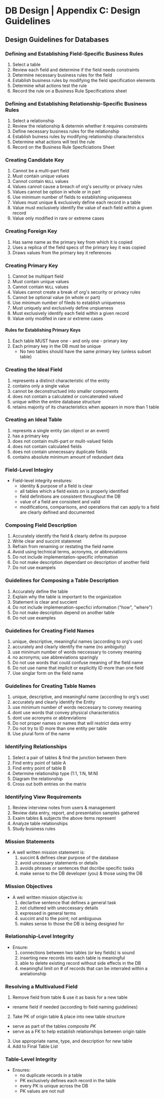 # DB Design | Appendix C: Design Guidelines

## Design Guidelines for Databases

### Defining and Establishing Field-Specific Business Rules
1. Select a table
2. Review each field and determine if the field needs constraints
3. Determine necessary business rules for the field
4. Establish business rules by modifying the field specification elements
5. Determine what actions test the rule
6. Record the rule on a Business Rule Specifications sheet

### Defining and Establishing Relationship-Specific Business Rules
1. Select a relationship
2. Review the relationship & determin whether it requires constraints
3. Define necessary business rules for the relationship
4. Establish buiness rules by modifying relationship characteristics
5. Determine what actions will test the rule
6. Record on the Business Rule Specficiations Sheet

### Creating Candidate Key
1. Cannot be a multi-part field
2. Must contain unique values
3. Cannot contain `NULL` values
4. Values cannot cause a breach of org's security or privacy rules
5. Values cannot be option in whole or in part
6. Use minimum number of fields to establishing uniqueness
7. Values must unique & exclusively define each record in a table
8. Value must exclusively identify the value of each field within a given record
9. Value only modified in rare or extreme cases

### Creating Foreign Key
1. Has same name as the primary key from which it is copied
2. Uses a replica of the field specs of the primary key it was copied
3. Draws values from the primary key it references

### Creating Primary Key
1. Cannot be multipart field
2. Must contain unique values
3. Cannot contain `NULL` values
4. Values cannot create a break of org's security or privacy rules
5. Cannot be optional value (in whole or part)
6. Use minimum number of fileds to establish uniqueness
7. Must uniquely and exclusively define unqiueness
8. Must exclusively identify each field within a given record
9. Value only modifed in rare or extreme cases

#### Rules for Establishing Primary Keys
1. Each table MUST have one - and only one - primary key
2. Each primary key in the DB must be unique
   - No two tables should have the same primary key (unless subset table)

### Creating the Ideal Field
1. represents a distinct characteristic of the entity
2. contains only a single value
3. cannot be deconstructued into smaller components
4. does not contain a calculated or concatenated valued
5. unique within the entire database structure
6. retains majority of its characteristics when appearn in more than 1 table

### Creating an Ideal Table
1. represnts a single entity (an object or an event)
2. has a primary key
3. does not contain multi-part or mulit-valued fields
4. does not contain calculated fields
5. does not contain unnecessary duplicate fields
6. contains absolute minimum amount of redundant data

### Field-Level Integiry
- Field-level integrity enstures:
  - identity & purpose of a field is clear
  - all tables which a field exists on is properly identified
  - field definitions are consistent throughout the DB
  - value of a field are consistent and valid
  - modifications, comparisons, and operations that can apply to a field are clearly defined and documented

### Composing Field Description
1. Accurately identify the field & clearly define its purpose
2. Write clear and succint statemnet
3. Refrain from renaming or restating the field name
4. Avoid using technical terms, acronyms, or abbreviations
5. Do not include implementation-specific information
6. Do not make description dependant on description of another field
7. Do not use exampels

### Guidelines for Composing a Table Description
1. Accurately define the table
2. Explain why the table is important to the organization
3. Statement is clear and succient
4. Do not include implemenation-specfici information ("how", "where")
5. Do not make description depend on another table
6. Do not use examples

### Guidelines for Creating Field Names
1. unique, descriptive, meaningful names (according to org's use)
2. accurately and clearly identify the name (no ambiguity)
3. use minimum number of words neccessary to convey meaning
4. no acronyms; use abbreviations sparingly
5. Do not use words that could confuse meaning of the field name
6. Do not use name that implicit or explicitly ID more than one field
7. Use singlar form on the field name

### Guidelines for Creating Table Names
1. unique, descriptive, and meaningful name (according to org's use)
2. accurately and clearly identify the Entity
3. use minimum number of words neccessary to convey meaning
4. dont use words that convey physical characteristics
5. dont use acronyms or abbreviations
6. Do not proper names or names that will restrict data entry
7. Do not try to ID more than one entity per table
8. Use plural form of the name

### Identifying Relationships
1. Select a pair of tables & find the junction between them
2. Find entry point of table A
3. Find entry point of table B
4. Determine relationship type (1:1, 1:N, M:N)
5. Diagram the relationship
6. Cross out both entries on the matrix

### Identifying View Requirements
1. Review interview notes from users & management
2. Review data entry, report, and presentation samples gathered
3. Exaim tables & subjects the above items represent
4. Analyze table relationships
5. Study business rules

### Mission Statements
- A well written mission statement is:
  1. succint & defines clear purpose of the database
  2. avoid uncessary statements or details
  3. avoids phrases or sentences that dscribe specific tasks
  4. make sense to the DB developer (you) & those using the DB

### Mission Objectives
- A well written mission objective is:
  1. declartive sentence that defines a general task
  2. not cluttered with uneccessary details
  3. expressed in general terms
  4. succint and to the point; not ambiguous
  5. makes sense to those the DB is being designed for

### Relationship-Level Integrity
- Ensure:
  1. connections between two tables (or key fields) is sound
  2. inserting new records into each table is meaningful
  3. able to delete existing record without side effects in the DB
  4. meaningful limit on # of records that can be interraled within a arelationship

### Resolving a Multivalued Field
1. Remove field from table & use it as basis for a new table
  - rename field if needed (according to field naming guidelines)
2. Take PK of origin table & place into new table structure
  - serve as part of the tables *composite PK*
  - serve as a FK to help establish relationships between origin table
3. Use appropriate name, type, and description for new table
4. Add to Final Table List

### Table-Level Integrity
- Ensures:
  - no duplicate records in a table
  - PK exclusively defines each record in the table
  - every PK is unique across the DB
  - PK values are not null
